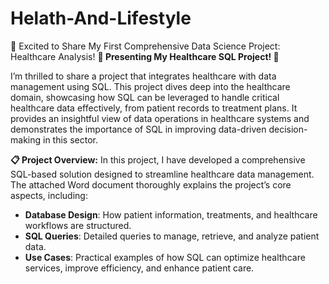 # Helath-And-Lifestyle

🎉 Excited to Share My First Comprehensive Data Science Project: Healthcare Analysis! 
**🚀 Presenting My Healthcare SQL Project! 🚀**

I’m thrilled to share a project that integrates healthcare with data management using SQL. This project dives deep into the healthcare domain, showcasing how SQL can be leveraged to handle critical healthcare data effectively, from patient records to treatment plans. It provides an insightful view of data operations in healthcare systems and demonstrates the importance of SQL in improving data-driven decision-making in this sector.

**📋 Project Overview:**
In this project, I have developed a comprehensive SQL-based solution designed to streamline healthcare data management. The attached Word document thoroughly explains the project’s core aspects, including:
- **Database Design**: How patient information, treatments, and healthcare workflows are structured.
- **SQL Queries**: Detailed queries to manage, retrieve, and analyze patient data.
- **Use Cases**: Practical examples of how SQL can optimize healthcare services, improve efficiency, and enhance patient care.
